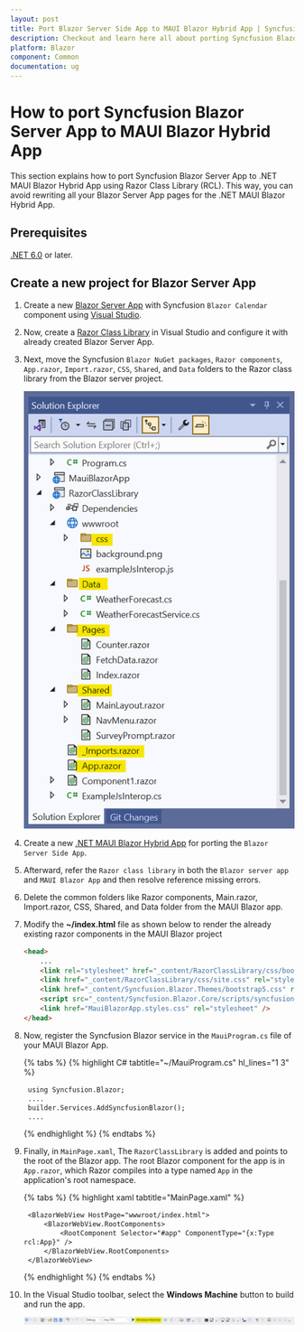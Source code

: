 ```yaml
---
layout: post
title: Port Blazor Server Side App to MAUI Blazor Hybrid App | Syncfusion
description: Checkout and learn here all about porting Syncfusion Blazor Server App to .NET MAUI Blazor Hybrid App.
platform: Blazor
component: Common
documentation: ug
---
```


# How to port Syncfusion Blazor Server App to MAUI Blazor Hybrid App

This section explains how to port Syncfusion Blazor Server App to .NET MAUI Blazor Hybrid App using Razor Class Library (RCL). This way, you can avoid rewriting all your Blazor Server App pages for the .NET MAUI Blazor Hybrid App.

## Prerequisites

[.NET 6.0](https://dotnet.microsoft.com/en-us/download/dotnet/6.0) or later.

## Create a new project for Blazor Server App

1. Create a new [Blazor Server App](https://blazor.syncfusion.com/documentation/getting-started/blazor-server-side-visual-studio) with Syncfusion `Blazor Calendar` component using [Visual Studio](https://visualstudio.microsoft.com/vs/).

2. Now, create a [Razor Class Library](https://blazor.syncfusion.com/documentation/getting-started/razor-class-library) in Visual Studio and configure it with already created Blazor Server App.

3. Next, move the Syncfusion `Blazor NuGet packages`, `Razor components`, `App.razor`, `Import.razor`, `CSS`, `Shared`, and `Data` folders to the Razor class library from the Blazor server project.

    ![Folders to move](images/server-folders.png)

4. Create a new [.NET MAUI Blazor Hybrid App](https://learn.microsoft.com/en-us/aspnet/core/blazor/hybrid/tutorials/maui?view=aspnetcore-8.0) for porting the `Blazor Server Side App`.

5. Afterward, refer the `Razor class library` in both the `Blazor server app` and `MAUI Blazor App` and then resolve reference missing errors.

6. Delete the common folders like Razor components, Main.razor, Import.razor, CSS, Shared, and Data folder from the MAUI Blazor app.

7. Modify the **~/index.html** file as shown below to render the already existing razor components in the MAUI Blazor project

    ```html
    <head>
        ...
        <link rel="stylesheet" href="_content/RazorClassLibrary/css/bootstrap/bootstrap.min.css" />
        <link href="_content/RazorClassLibrary/css/site.css" rel="stylesheet" />
        <link href="_content/Syncfusion.Blazor.Themes/bootstrap5.css" rel="stylesheet" />
        <script src="_content/Syncfusion.Blazor.Core/scripts/syncfusion-blazor.min.js" type="text/javascript"></script>
        <link href="MauiBlazorApp.styles.css" rel="stylesheet" />
    </head>
    ```

8. Now, register the Syncfusion Blazor service in the `MauiProgram.cs` file of your MAUI Blazor App.

    {% tabs %}
    {% highlight C# tabtitle="~/MauiProgram.cs" hl_lines="1 3" %}

        using Syncfusion.Blazor;
        ....
        builder.Services.AddSyncfusionBlazor();
        ....

    {% endhighlight %}
    {% endtabs %}

9. Finally, in `MainPage.xaml`, The `RazorClassLibrary` is added and points to the root of the Blazor app. The root Blazor component for the app is in `App.razor`, which Razor compiles into a type named `App` in the application's root namespace.

    {% tabs %}
    {% highlight xaml tabtitle="MainPage.xaml" %}

    <?xml version="1.0" encoding="utf-8" ?>

    <ContentPage xmlns=  http://schemas.microsoft.com/dotnet/2021/maui
                xmlns:x=  http://schemas.microsoft.com/winfx/2009/xaml
                xmlns:rcl="clr-namespace:RazorClassLibrary;assembly=RazorClassLibrary"
                x:Class="MauiBlazorApp.MainPage"
                BackgroundColor="{DynamicResource PageBackgroundColor}">

        <BlazorWebView HostPage="wwwroot/index.html">
            <BlazorWebView.RootComponents>
                <RootComponent Selector="#app" ComponentType="{x:Type rcl:App}" />
            </BlazorWebView.RootComponents>
        </BlazorWebView>
    </ContentPage>

    {% endhighlight %}
    {% endtabs %}

10. In the Visual Studio toolbar, select the **Windows Machine** button to build and run the app.

    ![Build and run MAUI Blazor Hybrid App](images/windows-machine-mode.png)

